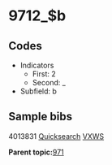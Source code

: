 # 9712\_$b

## Codes

-   Indicators
    -   First: 2
    -   Second: \_
-   Subfield: b

## Sample bibs

4013831 [Quicksearch](https://search.library.yale.edu/catalog/4013831) [VXWS](http://prodorbis.library.yale.edu:7014/vxws/GetHoldingsService?bibId=4013831)

**Parent topic:**[971](../../tags/971/971.md)

